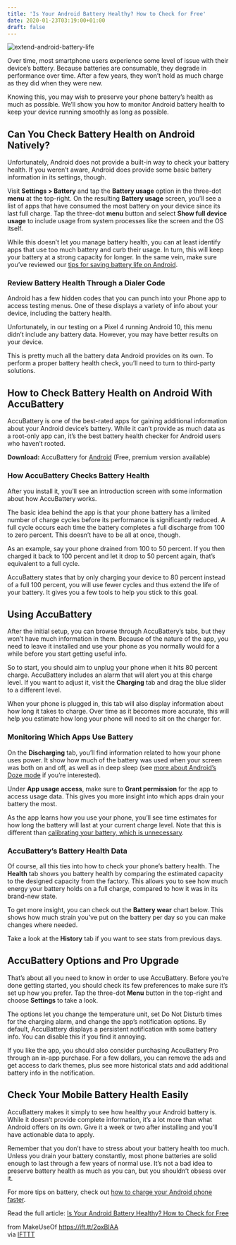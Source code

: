 ```yaml
---
title: 'Is Your Android Battery Healthy? How to Check for Free'
date: 2020-01-23T03:19:00+01:00
draft: false
---
```


![extend-android-battery-life](https://static.makeuseof.com/wp-content/uploads/2017/11/extend-android-battery-life.jpg)

Over time, most smartphone users experience some level of issue with their device’s battery. Because batteries are consumable, they degrade in performance over time. After a few years, they won’t hold as much charge as they did when they were new.

Knowing this, you may wish to preserve your phone battery’s health as much as possible. We’ll show you how to monitor Android battery health to keep your device running smoothly as long as possible.

Can You Check Battery Health on Android Natively?
-------------------------------------------------

Unfortunately, Android does not provide a built-in way to check your battery health. If you weren’t aware, Android does provide some basic battery information in its settings, though.

Visit **Settings > Battery** and tap the **Battery usage** option in the three-dot **menu** at the top-right. On the resulting **Battery usage** screen, you’ll see a list of apps that have consumed the most battery on your device since its last full charge. Tap the three-dot **menu** button and select **Show full device usage** to include usage from system processes like the screen and the OS itself.

[](//static.makeuseof.com/wp-content/uploads/2020/01/01a-Android-Battery-Menu.png)

[](//static.makeuseof.com/wp-content/uploads/2020/01/01b-Android-Battery-Graph.png)

While this doesn’t let you manage battery health, you can at least identify apps that use too much battery and curb their usage. In turn, this will keep your battery at a strong capacity for longer. In the same vein, make sure you’ve reviewed our [tips for saving battery life on Android](//www.makeuseof.com/tag/9-tips-extend-androids-battery-life/).

### Review Battery Health Through a Dialer Code

Android has a few hidden codes that you can punch into your Phone app to access testing menus. One of these displays a variety of info about your device, including the battery health.

Unfortunately, in our testing on a Pixel 4 running Android 10, this menu didn’t include any battery data. However, you may have better results on your device.

[](//static.makeuseof.com/wp-content/uploads/2020/01/02a-Android-Testing-Menu-Main.png)

[](//static.makeuseof.com/wp-content/uploads/2020/01/02b-Android-Testing-Menu-Wi-Fi.png)

This is pretty much all the battery data Android provides on its own. To perform a proper battery health check, you’ll need to turn to third-party solutions.

How to Check Battery Health on Android With AccuBattery
-------------------------------------------------------

AccuBattery is one of the best-rated apps for gaining additional information about your Android device’s battery. While it can’t provide as much data as a root-only app can, it’s the best battery health checker for Android users who haven’t rooted.

**Download:** AccuBattery for [Android](https://play.google.com/store/apps/details?id=com.digibites.accubattery) (Free, premium version available)

### How AccuBattery Checks Battery Health

After you install it, you’ll see an introduction screen with some information about how AccuBattery works.

The basic idea behind the app is that your phone battery has a limited number of charge cycles before its performance is significantly reduced. A full cycle occurs each time the battery completes a full discharge from 100 to zero percent. This doesn’t have to be all at once, though.

As an example, say your phone drained from 100 to 50 percent. If you then charged it back to 100 percent and let it drop to 50 percent again, that’s equivalent to a full cycle.

AccuBattery states that by only charging your device to 80 percent instead of a full 100 percent, you will use fewer cycles and thus extend the life of your battery. It gives you a few tools to help you stick to this goal.

Using AccuBattery
-----------------

After the initial setup, you can browse through AccuBattery’s tabs, but they won’t have much information in them. Because of the nature of the app, you need to leave it installed and use your phone as you normally would for a while before you start getting useful info.

So to start, you should aim to unplug your phone when it hits 80 percent charge. AccuBattery includes an alarm that will alert you at this charge level. If you want to adjust it, visit the **Charging** tab and drag the blue slider to a different level.

[](//static.makeuseof.com/wp-content/uploads/2020/01/03a-AccuBattery-Charging-Tab-Slider.png)

[](//static.makeuseof.com/wp-content/uploads/2020/01/03b-AccuBattery-Charging-Info.png)

When your phone is plugged in, this tab will also display information about how long it takes to charge. Over time as it becomes more accurate, this will help you estimate how long your phone will need to sit on the charger for.

### Monitoring Which Apps Use Battery

On the **Discharging** tab, you’ll find information related to how your phone uses power. It show how much of the battery was used when your screen was both on and off, as well as in deep sleep (see [more about Android’s Doze mode](//www.makeuseof.com/tag/androids-battery-optimization-harm-good/) if you’re interested).

Under **App usage access**, make sure to **Grant permission** for the app to access usage data. This gives you more insight into which apps drain your battery the most.

[](//static.makeuseof.com/wp-content/uploads/2020/01/04a-AccuBattery-Discharging-Slider.png)

[](//static.makeuseof.com/wp-content/uploads/2020/01/04b-AccuBattery-Discharging-Info.png)

As the app learns how you use your phone, you’ll see time estimates for how long the battery will last at your current charge level. Note that this is different than [calibrating your battery, which is unnecessary](//www.makeuseof.com/tag/battery-calibration-for-android/).

### AccuBattery’s Battery Health Data

Of course, all this ties into how to check your phone’s battery health. The **Health** tab shows you battery health by comparing the estimated capacity to the designed capacity from the factory. This allows you to see how much energy your battery holds on a full charge, compared to how it was in its brand-new state.

To get more insight, you can check out the **Battery wear** chart below. This shows how much strain you’ve put on the battery per day so you can make changes where needed.

[](//static.makeuseof.com/wp-content/uploads/2020/01/05a-AccuBattery-Health-Capacity.png)

[](//static.makeuseof.com/wp-content/uploads/2020/01/05b-AccuBattery-Health-Graph.png)

Take a look at the **History** tab if you want to see stats from previous days.

AccuBattery Options and Pro Upgrade
-----------------------------------

That’s about all you need to know in order to use AccuBattery. Before you’re done getting started, you should check its few preferences to make sure it’s set up how you prefer. Tap the three-dot **Menu** button in the top-right and choose **Settings** to take a look.

[](//static.makeuseof.com/wp-content/uploads/2020/01/06a-AccuBattery-Settings-01.png)

[](//static.makeuseof.com/wp-content/uploads/2020/01/06b-AccuBattery-Settings-02.png)

The options let you change the temperature unit, set Do Not Disturb times for the charging alarm, and change the app’s notification options. By default, AccuBattery displays a persistent notification with some battery info. You can disable this if you find it annoying.

If you like the app, you should also consider purchasing AccuBattery Pro through an in-app purchase. For a few dollars, you can remove the ads and get access to dark themes, plus see more historical stats and add additional battery info in the notification.

Check Your Mobile Battery Health Easily
---------------------------------------

AccuBattery makes it simply to see how healthy your Android battery is. While it doesn’t provide complete information, it’s a lot more than what Android offers on its own. Give it a week or two after installing and you’ll have actionable data to apply.

Remember that you don’t have to stress about your battery health too much. Unless you drain your battery constantly, most phone batteries are solid enough to last through a few years of normal use. It’s not a bad idea to preserve battery health as much as you can, but you shouldn’t obsess over it.

For more tips on battery, check out [how to charge your Android phone faster](//www.makeuseof.com/tag/charge-android-phone/).

Read the full article: [Is Your Android Battery Healthy? How to Check for Free](https://www.makeuseof.com/tag/monitor-android-battery-health/)

  
  
from MakeUseOf https://ift.tt/2oxBIAA  
via [IFTTT](https://ifttt.com/?ref=da&site=blogger)